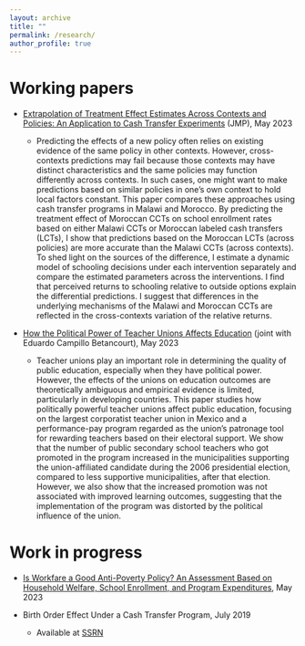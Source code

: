 ```yaml
---
layout: archive
title: ""
permalink: /research/
author_profile: true
---
```


Working papers
======
* [Extrapolation of Treatment Effect Estimates Across Contexts and Policies: An Application to Cash Transfer Experiments](http://KensukeMaeba.github.io/files/Extrapolation_draft.pdf) (JMP), May 2023
  * Predicting the effects of a new policy often relies on existing evidence of the same policy in other contexts. However, cross-contexts predictions may fail because those contexts may have distinct characteristics and the same policies may function differently across contexts. In such cases, one might want to make predictions based on similar policies in one’s own context to hold local factors constant. This paper compares these approaches using cash transfer programs in Malawi and Morocco. By predicting the treatment effect of Moroccan CCTs on school enrollment rates based on either Malawi CCTs or Moroccan labeled cash transfers (LCTs), I show that predictions based on the Moroccan LCTs (across policies) are more accurate than the Malawi CCTs (across contexts). To shed light on the sources of the difference, I estimate a dynamic model of schooling decisions under each intervention separately and compare the estimated parameters across the interventions. I find that perceived returns to schooling relative to outside options explain the differential predictions. I suggest that differences in the underlying mechanisms of the Malawi and Moroccan CCTs are reflected in the cross-contexts variation of the relative returns.

* [How the Political Power of Teacher Unions Affects Education](http://KensukeMaeba.github.io/files/Teacher-union-draft.pdf) (joint with Eduardo Campillo Betancourt), May 2023
  * Teacher unions play an important role in determining the quality of public education, especially when they have political power. However, the effects of the unions on education outcomes are theoretically ambiguous and empirical evidence is limited, particularly in developing countries. This paper studies how politically powerful teacher unions affect public education, focusing on the largest corporatist teacher union in Mexico and a performance-pay program regarded as the union’s patronage tool for rewarding teachers based on their electoral support. We show that the number of public secondary school teachers who got promoted in the program increased in the municipalities supporting the union-affiliated candidate during the 2006 presidential election, compared to less supportive municipalities, after that election. However, we also show that the increased promotion was not associated with improved learning outcomes, suggesting that the implementation of the program was distorted by the political influence of the union.


Work in progress
======
* [Is Workfare a Good Anti-Poverty Policy? An Assessment Based on Household Welfare, School Enrollment, and
Program Expenditures](http://KensukeMaeba.github.io/files/workfare_draft.pdf), May 2023

* Birth Order Effect Under a Cash Transfer Program, July 2019
  * Available at [SSRN](https://papers.ssrn.com/sol3/papers.cfm?abstract_id=3010113)
